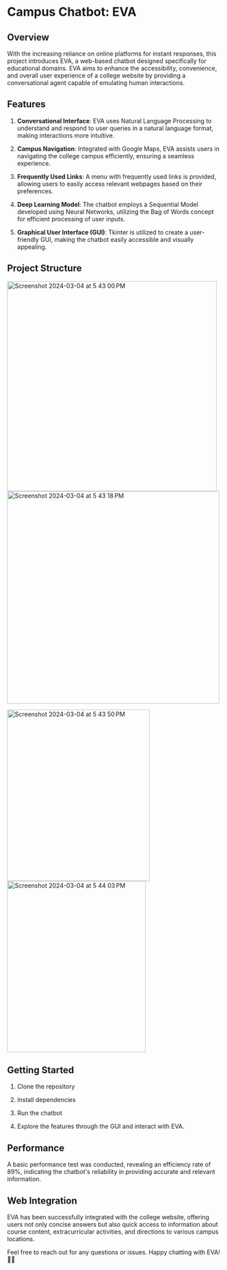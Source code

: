 # Campus Chatbot: EVA

## Overview

With the increasing reliance on online platforms for instant responses, this project introduces EVA, a web-based chatbot designed specifically for educational domains. EVA aims to enhance the accessibility, convenience, and overall user experience of a college website by providing a conversational agent capable of emulating human interactions.

## Features

1. **Conversational Interface**: EVA uses Natural Language Processing to understand and respond to user queries in a natural language format, making interactions more intuitive.

2. **Campus Navigation**: Integrated with Google Maps, EVA assists users in navigating the college campus efficiently, ensuring a seamless experience.

3. **Frequently Used Links**: A menu with frequently used links is provided, allowing users to easily access relevant webpages based on their preferences.

4. **Deep Learning Model**: The chatbot employs a Sequential Model developed using Neural Networks, utilizing the Bag of Words concept for efficient processing of user inputs.

5. **Graphical User Interface (GUI)**: Tkinter is utilized to create a user-friendly GUI, making the chatbot easily accessible and visually appealing.

## Project Structure

<img width="490" alt="Screenshot 2024-03-04 at 5 43 00 PM" src="https://github.com/hithaishisurendra/deep-learning-based-chatbot/assets/114680442/8f1bb656-df1d-4802-b844-b4d7776da8ea"> <img width="496" alt="Screenshot 2024-03-04 at 5 43 18 PM" src="https://github.com/hithaishisurendra/deep-learning-based-chatbot/assets/114680442/c6dbf682-6227-4fbe-85db-927446b6231f">

<img width="333" height="400" alt="Screenshot 2024-03-04 at 5 43 50 PM" src="https://github.com/hithaishisurendra/deep-learning-based-chatbot/assets/114680442/00b45ae5-7e20-42ab-9a24-6d84358996fb"> <img width="324" height="400" alt="Screenshot 2024-03-04 at 5 44 03 PM" src="https://github.com/hithaishisurendra/deep-learning-based-chatbot/assets/114680442/7dee401f-aec4-4486-bb60-90143f1bc1f4">




## Getting Started

1. Clone the repository

2. Install dependencies
 
3. Run the chatbot

4. Explore the features through the GUI and interact with EVA.

## Performance

A basic performance test was conducted, revealing an efficiency rate of 89%, indicating the chatbot's reliability in providing accurate and relevant information.

## Web Integration

EVA has been successfully integrated with the college website, offering users not only concise answers but also quick access to information about course content, extracurricular activities, and directions to various campus locations.



Feel free to reach out for any questions or issues. Happy chatting with EVA! 🤖✨
